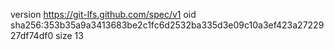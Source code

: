 version https://git-lfs.github.com/spec/v1
oid sha256:353b35a9a3413683be2c1fc6d2532ba335d3e09c10a3ef423a2722927df74df0
size 13
